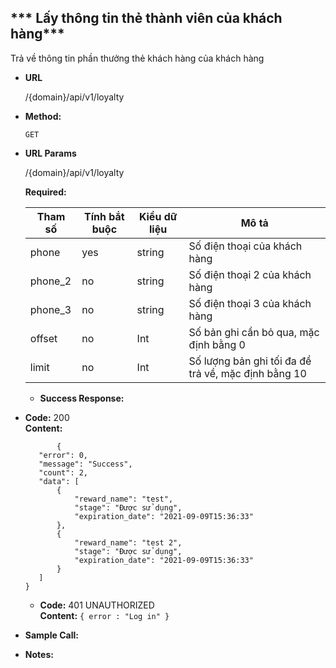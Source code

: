 *** Lấy thông tin thẻ thành viên của khách hàng***
----
  Trả về thông tin phần thưởng thẻ khách hàng của khách hàng
* **URL**

   /{domain}/api/v1/loyalty

* **Method:**
  
  `GET` 
  
*  **URL Params**

   /{domain}/api/v1/loyalty

   **Required:**
 
    | Tham số  | Tính bắt buộc  | Kiểu dữ liệu  | Mô tả  |
    |---|---|---|---|
    | phone | yes  | string  | Số điện thoại của khách hàng  |
    | phone_2 | no  | string  | Số điện thoại 2 của khách hàng  |
    | phone_3 | no  | string  | Số điện thoại 3 của khách hàng  |
    | offset | no | Int | Số bản ghi cần bỏ qua, mặc định bằng 0 |
    | limit | no | Int | Số lượng bản ghi tối đa để trả về, mặc định bằng 10 |
    
    
   * **Success Response:**
  
  * **Code:** 200 <br />
    **Content:**
       ```
              {
          "error": 0,
          "message": "Success",
          "count": 2,
          "data": [
              {
                  "reward_name": "test",
                  "stage": "Được sử dụng",
                  "expiration_date": "2021-09-09T15:36:33"
              },
              {
                  "reward_name": "test 2",
                  "stage": "Được sử dụng",
                  "expiration_date": "2021-09-09T15:36:33"
              }
          ]
      }
       ```
       
    * **Code:** 401 UNAUTHORIZED <br />
    **Content:** `{ error : "Log in" }`


* **Sample Call:**



* **Notes:**
